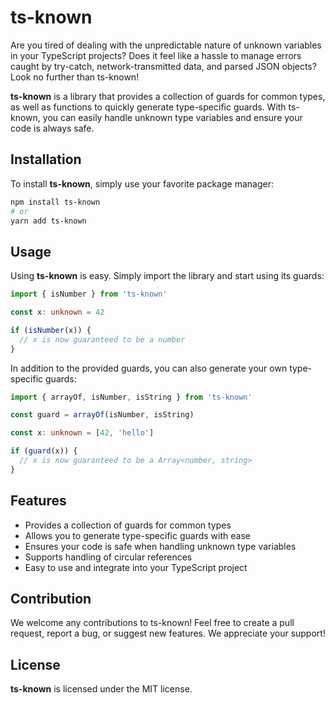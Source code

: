 # ts-known
Are you tired of dealing with the unpredictable nature of unknown variables in your TypeScript projects? Does it feel like a hassle to manage errors caught by try-catch, network-transmitted data, and parsed JSON objects? Look no further than ts-known!

**ts-known** is a library that provides a collection of guards for common types, as well as functions to quickly generate type-specific guards. With ts-known, you can easily handle unknown type variables and ensure your code is always safe.

## Installation
To install **ts-known**, simply use your favorite package manager:

```bash
npm install ts-known
# or
yarn add ts-known
```

## Usage
Using **ts-known** is easy. Simply import the library and start using its guards:
```ts
import { isNumber } from 'ts-known'

const x: unknown = 42

if (isNumber(x)) {
  // x is now guaranteed to be a number
}
```

In addition to the provided guards, you can also generate your own type-specific guards:
```ts
import { arrayOf, isNumber, isString } from 'ts-known'

const guard = arrayOf(isNumber, isString)

const x: unknown = [42, 'hello']

if (guard(x)) {
  // x is now guaranteed to be a Array<number, string>
}
```

## Features
- Provides a collection of guards for common types
- Allows you to generate type-specific guards with ease
- Ensures your code is safe when handling unknown type variables
- Supports handling of circular references
- Easy to use and integrate into your TypeScript project
  

## Contribution
We welcome any contributions to ts-known! Feel free to create a pull request, report a bug, or suggest new features. We appreciate your support!

## License
**ts-known** is licensed under the MIT license.
